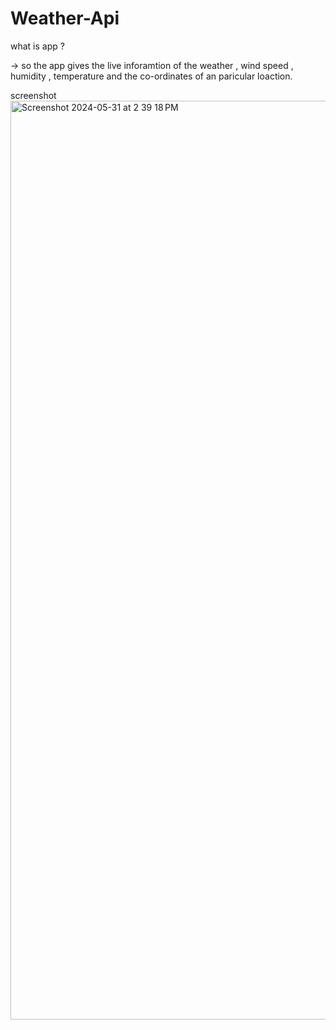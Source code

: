 # Weather-Api

what is app ?


-> so the app gives the live inforamtion of the weather , wind speed , humidity , temperature and the co-ordinates of an paricular loaction.


screenshot
<img width="1470" alt="Screenshot 2024-05-31 at 2 39 18 PM" src="https://github.com/sarthidarji128/Weather-App/assets/142773841/94778b62-a01b-4b10-b94f-e459a2ba882b">
